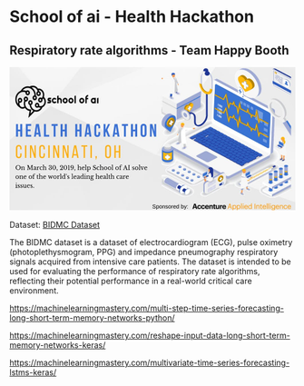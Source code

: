 # School of ai - Health Hackathon

## Respiratory rate algorithms - Team Happy Booth

![image](https://github.com/JuntaoDong/HealthHack2019/blob/master/intro.jpg)

Dataset: [BIDMC Dataset](http://peterhcharlton.github.io/RRest/bidmc_dataset.html)

The BIDMC dataset is a dataset of electrocardiogram (ECG), pulse oximetry (photoplethysmogram, PPG) and impedance pneumography respiratory signals acquired from intensive care patients. The dataset is intended to be used for evaluating the performance of respiratory rate algorithms, reflecting their potential performance in a real-world critical care environment. 

https://machinelearningmastery.com/multi-step-time-series-forecasting-long-short-term-memory-networks-python/

https://machinelearningmastery.com/reshape-input-data-long-short-term-memory-networks-keras/

https://machinelearningmastery.com/multivariate-time-series-forecasting-lstms-keras/